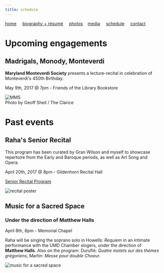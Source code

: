 ```yaml
---
title: schedule
---
```


[home](https://raharules.github.io/)&nbsp;&nbsp;&nbsp;&nbsp; [biography + résumé](https://raharules.github.io/raharules.github.io/about.html)&nbsp;&nbsp;&nbsp;&nbsp; [photos](https://raharules.github.io/raharules.github.io/photos.html)&nbsp;&nbsp;&nbsp; [media](https://raharules.github.io/raharules.github.io/media.html)&nbsp;&nbsp;&nbsp;&nbsp; [schedule](https://raharules.github.io/raharules.github.io/schedule.html)&nbsp;&nbsp;&nbsp;&nbsp; [contact](https://raharules.github.io/raharules.github.io/contact.html)

# Upcoming engagements

## Madrigals, Monody, Monteverdi

**Maryland Monteverdi Society** presents a lecture-recital in celebration of Monteverdi's 450th Birthday.

May 9th, 2017 @ 7pm - Friends of the Library Bookstore

![MMS](https://raharules.github.io/Maryland_Monteverdi_Society_2017.jpg)
<br />
Photo by Geoff Sheil / The Clarice

# Past events
## Raha's Senior Recital

This program has been curated by Gran Wilson and myself to showcase repertoire from the Early and Baroque periods, as well as Art Song and Opera.

April 20th, 2017 @ 8pm - Gildenhorn Recital Hall

[Senior Recital Program](https://raharules.github.io/Raha_Mirzadegan_Senior_Recital_Program.pdf)

![recital poster](https://raharules.github.io/Raha's_Senior_Recital.jpg)

## Music for a Sacred Space
### Under the direction of Matthew Halls

April 8th, 8pm - Memorial Chapel

Raha will be singing the soprano solo in Howells: _Requiem_ in an intimate performance with the UMD Chamber singers, under the direction of **Matthew Halls**. Also on the program: Duruflé: _Quatre motets sur des thèmes grégoriens_, Martin: _Messe pour double Choeur_.

![music for a sacred space](https://raharules.github.io/Sacred_Space.jpg)
